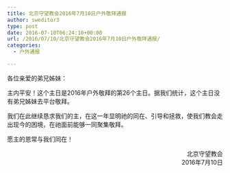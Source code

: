 ```yaml
---
title: 北京守望教会2016年7月10日户外敬拜通报
author: sweditor3
type: post
date: 2016-07-10T06:24:10+00:00
url: /2016/07/10/北京守望教会2016年7月10日户外敬拜通报/
categories:
  - 户外通报

---
```

各位亲爱的弟兄姊妹：

主内平安！这个主日是2016年户外敬拜的第26个主日。据我们统计，这个主日没有弟兄姊妹去平台敬拜。

我们在此继续恳求我们的主，在这一年显明祂的同在、引导和拯救，使我们教会走出现今的困境，在祂面前能够一同聚集敬拜。

愿主的恩常与我们同在！

<p style="text-align: right;">
  北京守望教会<br /> 2016年7月10日
</p>